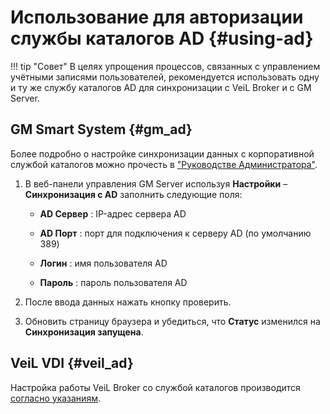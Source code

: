 # Использование для авторизации службы каталогов AD {#using-ad}

!!! tip "Совет"
    В целях упрощения процессов, связанных с управлением учётными записями пользователей, рекомендуется использовать одну и ту же службу каталогов AD для синхронизации с VeiL Broker и с GM Server.

## GM Smart System {#gm_ad}

Более подробно о настройке синхронизации данных с корпоративной службой каталогов можно прочесть в ["Руководстве Администратора"](https://lk.getmobit.ru/cabinet-user/download-doc/49).

1. В веб-панели управления GM Server используя **Настройки** – **Синхронизация с AD** заполнить следующие поля:

    - **AD Сервер** : IP-адрес сервера AD

    - **AD Порт** : порт для подключения к серверу AD (по умолчанию 389)

    - **Логин** : имя пользователя AD

    - **Пароль** : пароль пользователя AD

1. После ввода данных нажать кнопку проверить.

1. Обновить страницу браузера и убедиться, что **Статус** изменился на **Синхронизация запущена**.

## VeiL VDI {#veil_ad}

Настройка работы VeiL Broker со службой каталогов производится [согласно указаниям](../../../broker/operator_guide/ad/).
